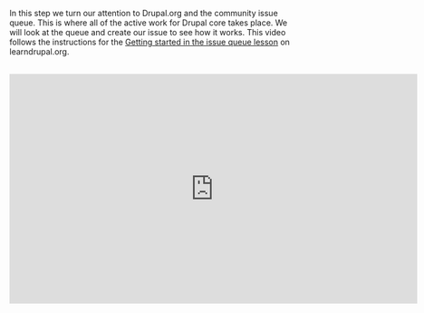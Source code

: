 In this step we turn our attention to Drupal.org and the community issue queue. This is where all of the active work for Drupal core takes place. We will look at the queue and create our issue to see how it works. This video follows the instructions for the [Getting started in the issue queue lesson](http://drupalladder.org/lesson/1d498fa2-d3e4-5754-9160-757d219e8032) on learndrupal.org.

</br>
<iframe src="http://drupalize.me/ajax/dmeembed/PHLFFWAYFDEGAD2L2MR8A4CMT7JEI6ZL" width="720" height="405" frameborder="0" scrolling="no" allowfullscreen></iframe>
</br>
